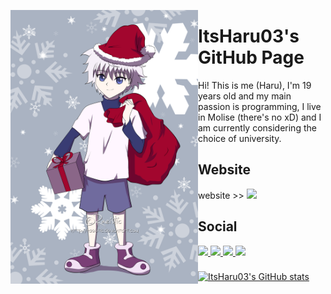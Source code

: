 <img align="left" src="https://github.com/ItsHaru03/ItsHaru03/blob/main/xmas_pfp.png" alt=""  width="300px"></a>
# ItsHaru03's GitHub Page


Hi! This is me (Haru), I'm 19 years old and my main passion is programming, I live in Molise (there's no xD) and I am currently considering the choice of university.

 <p align="center">
 <h2>Website</h2>
 website >>
    <a href="https://itsharu03.github.io">
      <img width="25px" src="https://img.icons8.com/fluency/512/github.png"/>
    </a>
 <h2>Social</h2>
    <a href="https://t.me/ItsHaru03">
      <img width="25px" src="https://img.icons8.com/fluency/512/telegram-app.png"/>
    </a>
    <a href="https://discordapp.com/users/588721950734680104">
      <img width="25px" src="https://img.icons8.com/color/512/discord--v2.png"/>
    </a>
    <a href="https://twitter.com/@ItsHaru03">
      <img width="25px" src="https://img.icons8.com/fluency/512/twitter.png"/>
    <a href="https://instagram.com/ItsHaru03">
      <img width="25px" src="https://img.icons8.com/fluency/512/instagram-new.png"/>
    </a>
  </p>
</h1>

### 

[![ItsHaru03's GitHub stats](https://github-readme-stats.vercel.app/api?username=ItsHaru03&theme=dark)](https://github.com/anuraghazra/github-readme-stats)
